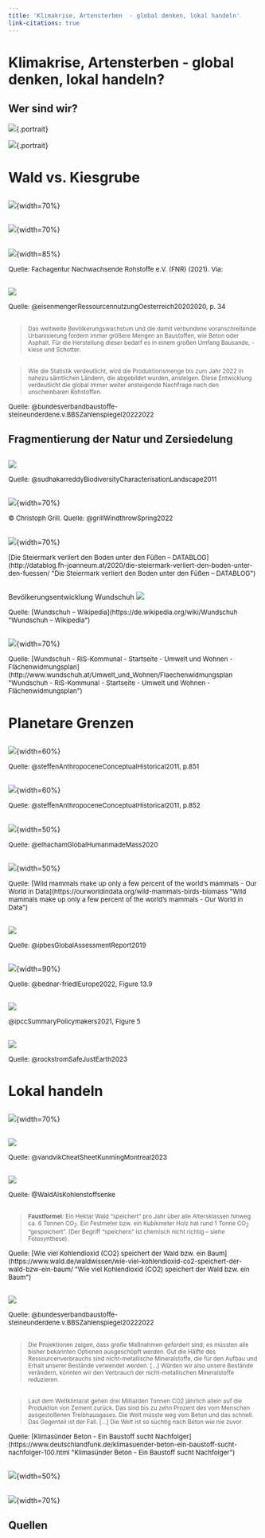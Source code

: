 ```yaml
---
title: 'Klimakrise, Artensterben  - global denken, lokal handeln'
link-citations: true
---
```


<script>
zettlrRevealOptions.transition = 'slide';
</script>

<style>

blockquote p { font-size: smaller; }

.source {font-size: small}

#refs * {font-size: small;}

</style>

# Klimakrise, Artensterben  - global denken, lokal handeln?




## Wer sind wir?


<style>
.portrait { 
    height: 200px !important;
    }
    
#wer-sind-wir p  { display: inline;}
</style>


![](pics/elisabeth_zury.jpg){.portrait}

![](pics/heinz_wittenbrink.jpg){.portrait}

# Wald vs. Kiesgrube 
##


![](pics/wald_ponigl_foto_privat_alois_lipp.png){width=70%}

##

![](pics/schottergrube_bagger.jpg){width=70%}

## 

![](pics/oekosystemleistung_wald.jpg){width=85%}

<p class="source">Quelle: Fachagentur Nachwachsende Rohstoffe e.V. (FNR) (2021). Via: <https://wiki.bildungsserver.de/klimawandel/index.php/Datei:D_%C3%96kosystemleistung_Wald.jpg></p>



##
![](pics/ressourcennutzung_oesterreich_kies.png)

<p class="source">Quelle: @eisenmengerRessourcennutzungOesterreich20202020, p. 34</p>



##

> Das weltweite Bevölkerungswachstum und die damit verbundene voranschreitende Urbanisierung fordern immer größere Mengen an Baustoffen, wie Beton oder Asphalt. Für die Herstellung dieser bedarf es in einem großen Umfang Bausande, -kiese und Schotter. 

##

> Wie die Statistik verdeutlicht, wird die Produktionsmenge bis zum Jahr 2022 in nahezu sämtlichen Ländern, die abgebildet wurden, ansteigen. Diese Entwicklung verdeutlicht die global immer weiter ansteigende Nachfrage nach den unscheinbaren Rohstoffen.

<p class="source">Quelle: @bundesverbandbaustoffe-steineunderdene.v.BBSZahlenspiegel20222022</p>




## Fragmentierung der Natur und Zersiedelung

##


![](pics/impact-of-habitat-fragmentation.png)
<p class="source">Quelle: @sudhakarreddyBiodiversityCharacterisationLandscape2011 </p>

##

![](http://www.christophgrill.com/imgservice/0001/2/850/fileadmin/upload_media/projects/eine-ahnung-von-wildnis/Windwurf1b.jpg){width=70%}

<p class="source">© Christoph Grill. Quelle: @grillWindthrowSpring2022 </p>




##
![ ](pics/versiegelung_steiermark.png){width=70%}

<p class="source">[Die Steiermark verliert den Boden unter den Füßen – DATABLOG](http://datablog.fh-joanneum.at/2020/die-steiermark-verliert-den-boden-unter-den-fuessen/ "Die Steiermark verliert den Boden unter den Füßen – DATABLOG")</p>


##

Bevölkerungsentwicklung Wundschuh
![](https://upload.wikimedia.org/wikipedia/de/timeline/p9my4bjc5fnbx1qia9884vn8hd7n190.png) 

<p class="source">Quelle: [Wundschuh – Wikipedia](https://de.wikipedia.org/wiki/Wundschuh "Wundschuh – Wikipedia") </p>


##
![](pics/flachenwidmungsplan_wundschuh.png){width=70%}

<p class="source">Quelle: [Wundschuh - RiS-Kommunal - Startseite - Umwelt und Wohnen - Flächenwidmungsplan](http://www.wundschuh.at/Umwelt_und_Wohnen/Flaechenwidmungsplan "Wundschuh - RiS-Kommunal - Startseite - Umwelt und Wohnen - Flächenwidmungsplan")</p>


 <p class="source"><https://www.google.com/maps/@46.9147714,15.466161,789m/data=!3m1!1e3?hl=de&entry=ttu></p>

# Planetare Grenzen


##
![](pics/anthropocene_human_activity.png){width=60%} 

<p class="source">Quelle: @steffenAnthropoceneConceptualHistorical2011, p.851</p>

##

![](pics/anthropocene_natural_parameters.png){width=60%}

<p class="source">Quelle: @steffenAnthropoceneConceptualHistorical2011, p.852</p>


##

![](pics/biomass_anthropogenic_mass.webp){width=50%} 


<p class="source">Quelle: @elhachamGlobalHumanmadeMass2020</p>




##

![](pics/mass_lifestock_humans_owd.png){width=50%} 


<p class="source">Quelle: [Wild mammals make up only a few percent of the world’s mammals - Our World in Data](https://ourworldindata.org/wild-mammals-birds-biomass "Wild mammals make up only a few percent of the world’s mammals - Our World in Data") </p>



##

![](pics/ipbes_current_global_extinction_risk.webp)

<p class="source">Quelle: @ipbesGlobalAssessmentReport2019</p>


## 

![](pics/IPCC_AR6_WGII_Figure_13_009.png){width=90%}

<p class="source">Quelle: @bednar-friedlEurope2022, Figure 13.9</p>

## 

![](pics/1-5-feuchtigkeit.png)

<p class="source">@ipccSummaryPolicymakers2021, Figure 5</p>

## 

![](https://media.springernature.com/lw685/springer-static/image/art%3A10.1038%2Fs41586-023-06083-8/MediaObjects/41586_2023_6083_Fig1_HTML.png?as=webp) 


<p class="source">Quelle: @rockstromSafeJustEarth2023 </p>









# Lokal handeln


## 

![](pics/doughnut_economics.png){width=70%}


## 

![](pics/kunming_montreal_biodiversity_framework.jpg)

<p class="source">Quelle: @vandvikCheatSheetKunmingMontreal2023</p>

##

![](pics/kohlenstoffkreislauf_wald.jpg)

<p class="source">Quelle: @WaldAlsKohlenstoffsenke</p>

##

> **Faustformel**: Ein Hektar Wald “speichert” pro Jahr über alle Altersklassen hinweg ca. 6 Tonnen CO<sub>2</sub>. Ein Festmeter bzw. ein Kubikmeter Holz hat rund 1 Tonne CO<sub>2</sub> “gespeichert”. (Der Begriff “speichern” ist chemisch nicht richtig – siehe Fotosynthese). 

<p class="source">Quelle: [Wie viel Kohlendioxid (CO2) speichert der Wald bzw. ein Baum](https://www.wald.de/waldwissen/wie-viel-kohlendioxid-co2-speichert-der-wald-bzw-ein-baum/ "Wie viel Kohlendioxid (CO2) speichert der Wald bzw. ein Baum") </p>


## 


![](pics/rohstoffe_baustoff_steine_erden_industrie.png)

<p class="source">Quelle: @bundesverbandbaustoffe-steineunderdene.v.BBSZahlenspiegel20222022</p>




##

> Die Projektionen zeigen, dass große Maßnahmen gefordert sind; es müssten alle bisher bekannten Optionen ausgeschöpft werden. Gut die Hälfte des Ressourcenverbrauchs sind nicht-metallische Mineralstoffe, die für den Aufbau und Erhalt unserer Bestände verwendet werden. [...] Würden wir also unsere Bestände verändern, könnten wir den Verbrauch der nicht-metallischen Mineralstoffe reduzieren. 

##

> Laut dem Weltklimarat gehen drei Milliarden Tonnen CO2 jährlich allein auf die Produktion von Zement zurück. Das sind bis zu zehn Prozent des vom Menschen ausgestoßenen Treibhausgases. Die Welt müsste weg vom Beton und das schnell. Das Gegenteil ist der Fall. [...] Die Welt ist so süchtig nach Beton wie nie zuvor. 

<p class="source">Quelle: [Klimasünder Beton - Ein Baustoff sucht Nachfolger](https://www.deutschlandfunk.de/klimasuender-beton-ein-baustoff-sucht-nachfolger-100.html "Klimasünder Beton - Ein Baustoff sucht Nachfolger") </p>

## 

![](pics/cartoon_artenvielfalt.jpg){width=50%}


##

![](pics/rebel-for-life.jpg){width=70%}

## Quellen
